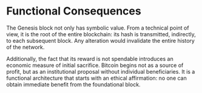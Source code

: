 # Functional Consequences

The Genesis block not only has symbolic value. From a technical point of view, it is the root of the entire blockchain: its hash is transmitted, indirectly, to each subsequent block. Any alteration would invalidate the entire history of the network.

Additionally, the fact that its reward is not spendable introduces an economic measure of initial sacrifice. Bitcoin begins not as a source of profit, but as an institutional proposal without individual beneficiaries. It is a functional architecture that starts with an ethical affirmation: no one can obtain immediate benefit from the foundational block.
